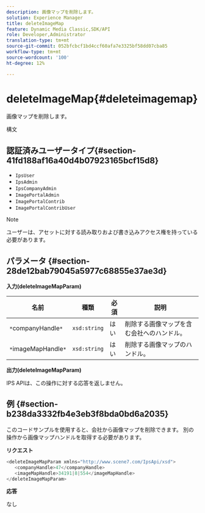 ```yaml
---
description: 画像マップを削除します。
solution: Experience Manager
title: deleteImageMap
feature: Dynamic Media Classic,SDK/API
role: Developer,Administrator
translation-type: tm+mt
source-git-commit: 052bfcbcf1bd4ccf60afa7e3325bf58dd07cba85
workflow-type: tm+mt
source-wordcount: '100'
ht-degree: 12%

---
```



# deleteImageMap{#deleteimagemap}

画像マップを削除します。

構文

## 認証済みユーザータイプ{#section-41fd188af16a40d4b07923165bcf15d8}

* `IpsUser`
* `IpsAdmin`
* `IpsCompanyAdmin`
* `ImagePortalAdmin`
* `ImagePortalContrib`
* `ImagePortalContribUser`

>[!NOTE]
>
>ユーザーは、アセットに対する読み取りおよび書き込みアクセス権を持っている必要があります。

## パラメータ {#section-28de12bab79045a5977c68855e37ae3d}

**入力(deleteImageMapParam)**

| 名前 | 種類 | 必須 | 説明 |
|---|---|---|---|
| `*`companyHandle`*` | `xsd:string` | はい | 削除する画像マップを含む会社へのハンドル。 |
| `*`imageMapHandle`*` | `xsd:string` | はい | 削除する画像マップのハンドル。 |

**出力(deleteImageMapParam)**

IPS APIは、この操作に対する応答を返しません。

## 例 {#section-b238da3332fb4e3eb3f8bda0bd6a2035}

このコードサンプルを使用すると、会社から画像マップを削除できます。 別の操作から画像マップハンドルを取得する必要があります。

**リクエスト**

```java
<deleteImageMapParam xmlns="http://www.scene7.com/IpsApi/xsd">
   <companyHandle>47</companyHandle>
   <imageMapHandle>34191|8|554</imageMapHandle>
</deleteImageMapParam>
```

**応答**

なし
